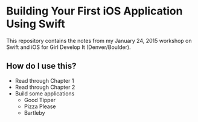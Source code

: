 # Building Your First iOS Application Using Swift

This repository contains the notes from my January 24, 2015 workshop on Swift and iOS for Girl Develop It (Denver/Boulder).

## How do I use this?

* Read through Chapter 1
* Read through Chapter 2
* Build some applications
  * Good Tipper
  * Pizza Please
  * Bartleby

